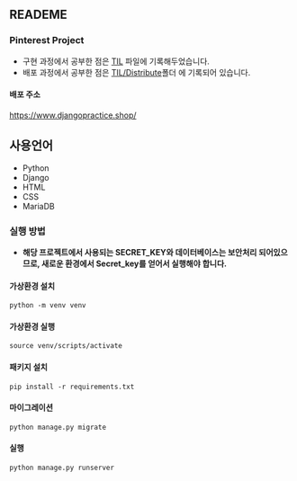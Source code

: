 ## READEME

### Pinterest Project

- 구현 과정에서 공부한 점은 [TIL](https://github.com/holawan/Pinterest/blob/master/TIL.md) 파일에 기록해두었습니다.
- 배포 과정에서 공부한 점은 [TIL/Distribute](https://github.com/holawan/TIL/tree/master/Distribute)폴더 에 기록되어 있습니다.

#### 배포 주소

https://www.djangopractice.shop/

## 사용언어

- Python
- Django
- HTML
- CSS
- MariaDB



### 실행 방법 

- **해당 프로젝트에서 사용되는 SECRET_KEY와 데이터베이스는 보안처리 되어있으므로, 새로운 환경에서 Secret_key를 얻어서 실행해야 합니다.**

#### 가상환경 설치

```
python -m venv venv
```

#### 가상환경 실행

```
source venv/scripts/activate
```

#### 패키지 설치

```
pip install -r requirements.txt
```

#### 마이그레이션

```
python manage.py migrate
```

#### 실행

```
python manage.py runserver
```

